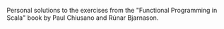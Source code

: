 Personal solutions to the exercises from the "Functional Programming in Scala" book by Paul Chiusano and Rúnar Bjarnason.
